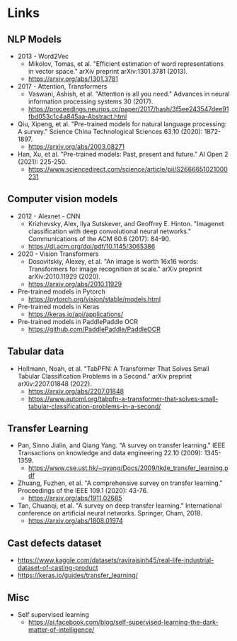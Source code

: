 # Links

## NLP Models 

- 2013 - Word2Vec
    - Mikolov, Tomas, et al. "Efficient estimation of word representations in vector space." arXiv preprint arXiv:1301.3781 (2013).
    - https://arxiv.org/abs/1301.3781
- 2017 - Attention, Transformers
    - Vaswani, Ashish, et al. "Attention is all you need." Advances in neural information processing systems 30 (2017).
    - https://proceedings.neurips.cc/paper/2017/hash/3f5ee243547dee91fbd053c1c4a845aa-Abstract.html
- Qiu, Xipeng, et al. "Pre-trained models for natural language processing: A survey." Science China Technological Sciences 63.10 (2020): 1872-1897.
    - https://arxiv.org/abs/2003.08271
- Han, Xu, et al. "Pre-trained models: Past, present and future." AI Open 2 (2021): 225-250.
    - https://www.sciencedirect.com/science/article/pii/S2666651021000231

## Computer vision models

- 2012 - Alexnet - CNN
    - Krizhevsky, Alex, Ilya Sutskever, and Geoffrey E. Hinton. "Imagenet classification with deep convolutional neural networks." Communications of the ACM 60.6 (2017): 84-90.
    - https://dl.acm.org/doi/pdf/10.1145/3065386
- 2020 - Vision Transformers
    - Dosovitskiy, Alexey, et al. "An image is worth 16x16 words: Transformers for image recognition at scale." arXiv preprint arXiv:2010.11929 (2020).
    - https://arxiv.org/abs/2010.11929
- Pre-trained models in Pytorch
    - https://pytorch.org/vision/stable/models.html
- Pre-trained models in Keras
    - https://keras.io/api/applications/
- Pre-trained models in PaddlePaddle OCR
    - https://github.com/PaddlePaddle/PaddleOCR

## Tabular data

- Hollmann, Noah, et al. "TabPFN: A Transformer That Solves Small Tabular Classification Problems in a Second." arXiv preprint arXiv:2207.01848 (2022).
    - https://arxiv.org/abs/2207.01848
    - https://www.automl.org/tabpfn-a-transformer-that-solves-small-tabular-classification-problems-in-a-second/

## Transfer Learning
- Pan, Sinno Jialin, and Qiang Yang. "A survey on transfer learning." IEEE Transactions on knowledge and data engineering 22.10 (2009): 1345-1359.
    - https://www.cse.ust.hk/~qyang/Docs/2009/tkde_transfer_learning.pdf
- Zhuang, Fuzhen, et al. "A comprehensive survey on transfer learning." Proceedings of the IEEE 109.1 (2020): 43-76.
    - https://arxiv.org/abs/1911.02685
- Tan, Chuanqi, et al. "A survey on deep transfer learning." International conference on artificial neural networks. Springer, Cham, 2018.
    - https://arxiv.org/abs/1808.01974


## Cast defects dataset

- https://www.kaggle.com/datasets/ravirajsinh45/real-life-industrial-dataset-of-casting-product
- https://keras.io/guides/transfer_learning/

## Misc

- Self supervised learning
    - https://ai.facebook.com/blog/self-supervised-learning-the-dark-matter-of-intelligence/
